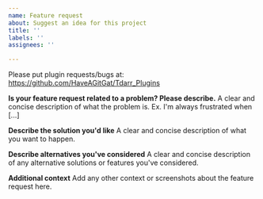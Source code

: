 ```yaml
---
name: Feature request
about: Suggest an idea for this project
title: ''
labels: ''
assignees: ''

---
```


Please put plugin requests/bugs at: https://github.com/HaveAGitGat/Tdarr_Plugins

**Is your feature request related to a problem? Please describe.**
A clear and concise description of what the problem is. Ex. I'm always frustrated when [...]

**Describe the solution you'd like**
A clear and concise description of what you want to happen.

**Describe alternatives you've considered**
A clear and concise description of any alternative solutions or features you've considered.

**Additional context**
Add any other context or screenshots about the feature request here.
